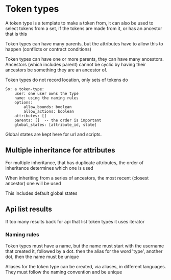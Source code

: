 # Token types

A token type is a template to make a token from, it can also be used to select tokens from a set, if the tokens are made from it, or has an ancestor that is this

Token types can have many parents, but the attributes have to allow this to happen (conflicts or contract conditions)

Token types can have one or more parents, they can have many ancestors.
Ancestors (which includes parent) cannot be cyclic by having their ancestors be something they are an ancestor of.

Token types do not record location, only sets of tokens do

    So: a token-type:
        user: one user owns the type
        name: using the naming rules
        options:
            allow_bounds: boolean
            allow_actions: boolean
        attributes: []
        parents: []  -- the order is important
        global_states: [attribute_id, state]



Global states are kept here for url and scripts.

## Multiple inheritance for attributes

For multiple inheritance, that has duplicate attributes, the order of inheritance determines which one is used 

When inheriting from a series of ancestors, the most recent (closest ancestor) one will be used

This includes default global states


## Api list results

If too many results back for api that list token types it uses iterator


### Naming rules

Token types must have a name, but the name must start with the username that created it, followed by a dot. then the alias for the word 'type', another dot, then the name must be unique

Aliases for the token type can be created, via aliases, in different languages. They must follow the naming convention and be unique